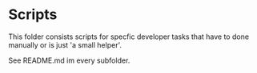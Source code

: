 # Scripts

This folder consists scripts for specfic developer tasks that have to done manually or is just 'a small helper'.

See README.md im every subfolder.
